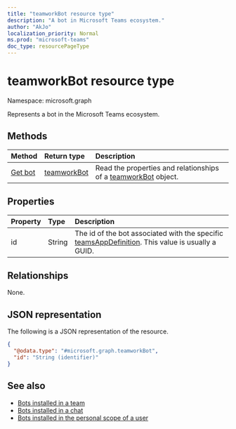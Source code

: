 ```yaml
---
title: "teamworkBot resource type"
description: "A bot in Microsoft Teams ecosystem."
author: "AkJo"
localization_priority: Normal
ms.prod: "microsoft-teams"
doc_type: resourcePageType
---
```


# teamworkBot resource type

Namespace: microsoft.graph

Represents a bot in the Microsoft Teams ecosystem.

## Methods
|Method|Return type|Description|
|:---|:---|:---|
|[Get bot](../api/teamsappdefinition-get-teamworkbot.md)|[teamworkBot](../resources/teamworkbot.md)|Read the properties and relationships of a [teamworkBot](../resources/teamworkbot.md) object.|

## Properties
|Property|Type|Description|
|:---|:---|:---|
|id|String|The id of the bot associated with the specific [teamsAppDefinition](../resources/teamsappdefinition.md). This value is usually a GUID.|

## Relationships
None.

## JSON representation
The following is a JSON representation of the resource.
<!-- {
  "blockType": "resource",
  "keyProperty": "id",
  "@odata.type": "microsoft.graph.teamworkBot",
  "baseType": "",
  "openType": false
}
-->
``` json
{
  "@odata.type": "#microsoft.graph.teamworkBot",
  "id": "String (identifier)"
}
```

## See also

- [Bots installed in a team](../api/team-list-installedapps.md)
- [Bots installed in a chat](../api/chat-list-installedapps.md)
- [Bots installed in the personal scope of a user](../api/userteamwork-list-installedapps.md)



